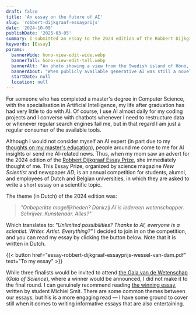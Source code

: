 ```yaml
---
draft: false
title: 'An essay on the future of AI'
slug: 'robbert-dijkgraaf-essayprijs'
date: '2024-10-09'
publishDate: '2025-03-05'
summary: I submitted an essay to the 2024 edition of the Robbert Dijkgraaf Essay Prize, discussing some consequences of AI on society.
keywords: [Essay]
params:
  bannerWide: hono-view-edit-wide.webp
  bannerTall: hono-view-edit-tall.webp
  bannerAlt: "An photo showing a view from the Swedish island of Hönö, edited by AI to look like a painting."
  bannerAbout: "When publicly available generative AI was still a novelty, I used a free, not very sophisticated online AI-tool to turn this photo into a painting. [The original photo](hono-view-original.webp) was taken during a trip to the Swedish island of Hönö in 2022."
  startDate: null
  location: null
---
```


For someone who has completed a master's degree in Computer Science, with the specialisation in Artificial Intelligence, my life after graduation has had very little to do with AI. Of course, I use AI almost daily for my coding projects and I converse with chatbots whenever I need to restructure data or whenever regular search engines fail me, but in that regard I am just a regular consumer of the available tools. 

Although I would not consider myself an AI expert (in part due to my [thoughts on my master's education](/thoughts/masters-education)), people around me come to me for AI insights or send me AI-related news. Thus, when my mom saw an advert for the 2024 edition of the [Robbert Dijkgraaf Essay Prize](https://www.newscientist.nl/blogs/schrijf-mee-met-de-robbert-dijkgraaf-essayprijs-2024/), she immediately thought of me. This Essay Prize, organized by science magazine _New Scientist_ and newspaper _AD_, is an annual competition for students, alumni, and employees of Dutch and Belgian universities, in which they are asked to write a short essay on a scientific topic. 

The theme (in Dutch) of the 2024 edition was: 

> _"Onbeperkte mogelijkheden? Dankzij AI is iedereen wetenschapper. Schrijver. Kunstenaar. Alles?"_

Which translates to: _"Unlimited possibilities? Thanks to AI, everyone is a scientist. Writer. Artist. Everything?"_ I decided to join in on the competition, and you can read my essay by clicking the button below. Note that it is written in Dutch.

{{< button href="essay-robbert-dijkgraaf-essayprijs-wessel-van-dam.pdf" text="To my essay" >}}

While three finalists would be invited to attend [the Gala van de Wetenschap](https://www.galavandewetenschap.nl/) (_Gala of Science_), where a winner would be announced, I did not make it to the final round. I can genuinely recommend reading [the winning essay](https://www.newscientist.nl/blogs/digitaal-dieet-wint-de-robbert-dijkgraaf-essayprijs-2024/), written by student Michiel Smit. There are some common themes between our essays, but his is a more engaging read &mdash; I have some ground to cover still when it comes to writing informative essays that are also entertaining.
